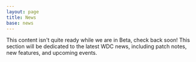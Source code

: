 ```yaml
---
layout: page
title: News
base: news
---
```


This content isn't quite ready while we are in Beta, check back soon!  This section will be
dedicated to the latest WDC news, including patch notes, new features, and upcoming events.  